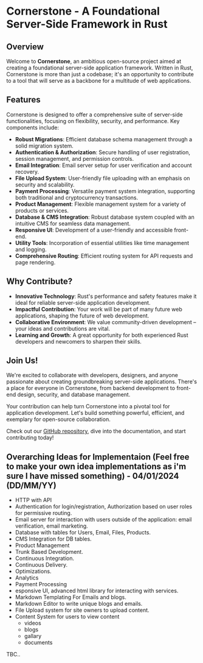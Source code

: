 # Cornerstone - A Foundational Server-Side Framework in Rust

## Overview

Welcome to **Cornerstone**, an ambitious open-source project aimed at creating a foundational server-side application framework. Written in Rust, Cornerstone is more than just a codebase; it's an opportunity to contribute to a tool that will serve as a backbone for a multitude of web applications.

## Features

Cornerstone is designed to offer a comprehensive suite of server-side functionalities, focusing on flexibility, security, and performance. Key components include:

- **Robust Migrations**: Efficient database schema management through a solid migration system.
- **Authentication & Authorization**: Secure handling of user registration, session management, and permission controls.
- **Email Integration**: Email server setup for user verification and account recovery.
- **File Upload System**: User-friendly file uploading with an emphasis on security and scalability.
- **Payment Processing**: Versatile payment system integration, supporting both traditional and cryptocurrency transactions.
- **Product Management**: Flexible management system for a variety of products or services.
- **Database & CMS Integration**: Robust database system coupled with an intuitive CMS for seamless data management.
- **Responsive UI**: Development of a user-friendly and accessible front-end.
- **Utility Tools**: Incorporation of essential utilities like time management and logging.
- **Comprehensive Routing**: Efficient routing system for API requests and page rendering.

## Why Contribute?

- **Innovative Technology**: Rust's performance and safety features make it ideal for reliable server-side application development.
- **Impactful Contribution**: Your work will be part of many future web applications, shaping the future of web development.
- **Collaborative Environment**: We value community-driven development – your ideas and contributions are vital.
- **Learning and Growth**: A great opportunity for both experienced Rust developers and newcomers to sharpen their skills.

## Join Us!

We're excited to collaborate with developers, designers, and anyone passionate about creating groundbreaking server-side applications. There's a place for everyone in Cornerstone, from backend development to front-end design, security, and database management.

Your contribution can help turn Cornerstone into a pivotal tool for application development. Let's build something powerful, efficient, and exemplary for open-source collaboration.

Check out our [GitHub repository](#), dive into the documentation, and start contributing today!

## Overarching Ideas for Implementaion (Feel free to make your own idea implementations as i'm sure I have missed something) - 04/01/2024 (DD/MM/YY)

- HTTP with API
- Authentication for login/registration, Authorization based on user roles for permissive routing.
- Email server for interaction with users outside of the application: email verification, email marketing.
- Database with tables for Users, Email, Files, Products.
- CMS Integration for DB tables.
- Product Management
- Trunk Based Development.
- Continuous Integration.
- Continuous Delivery.
- Optimizations.
- Analytics
- Payment Processing
- esponsive UI, advanced html library for interacting with services.
- Markdown Templating For Emails and blogs.
- Markdown Editor to write unique blogs and emails.
- File Upload system for site owners to upload content.
- Content System for users to view content
   - videos
   -  blogs
   -  gallary
   -  documents

TBC..
